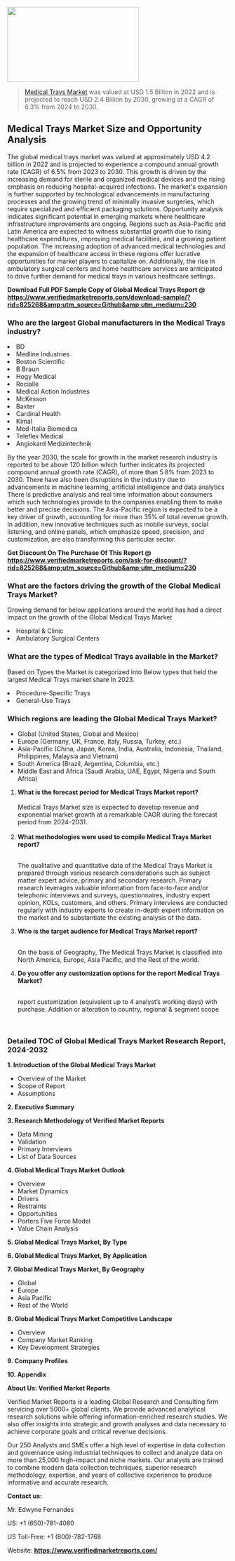 <img src="https://ffe5etoiles.com/wp-content/uploads/2024/12/MST1-300x171.png" alt="" width="300" height="171" class="alignnone size-medium wp-image-20088" /><blockquote><p><p><a href="https://www.verifiedmarketreports.com/download-sample/?rid=825268&utm_source=Github&utm_medium=230" target="_blank">Medical Trays Market</a> was valued at USD 1.5 Billion in 2022 and is projected to reach USD 2.4 Billion by 2030, growing at a CAGR of 6.3% from 2024 to 2030.</p></blockquote><p><h2>Medical Trays Market Size and Opportunity Analysis</h2> The global medical trays market was valued at approximately USD 4.2 billion in 2022 and is projected to experience a compound annual growth rate (CAGR) of 6.5% from 2023 to 2030. This growth is driven by the increasing demand for sterile and organized medical devices and the rising emphasis on reducing hospital-acquired infections. The market's expansion is further supported by technological advancements in manufacturing processes and the growing trend of minimally invasive surgeries, which require specialized and efficient packaging solutions. Opportunity analysis indicates significant potential in emerging markets where healthcare infrastructure improvements are ongoing. Regions such as Asia-Pacific and Latin America are expected to witness substantial growth due to rising healthcare expenditures, improving medical facilities, and a growing patient population. The increasing adoption of advanced medical technologies and the expansion of healthcare access in these regions offer lucrative opportunities for market players to capitalize on. Additionally, the rise in ambulatory surgical centers and home healthcare services are anticipated to drive further demand for medical trays in various healthcare settings. </p><p class=""><strong>Download Full PDF Sample Copy of Global Medical Trays Report @ <a href="https://www.verifiedmarketreports.com/download-sample/?rid=825268&amp;utm_source=Github&amp;utm_medium=230" target="_blank">https://www.verifiedmarketreports.com/download-sample/?rid=825268&amp;utm_source=Github&amp;utm_medium=230</a></strong></p><h3 id="" class="">Who are the largest Global manufacturers in the Medical Trays industry?</h3><p><li>BD</li><li> Medline Industries</li><li> Boston Scientific</li><li> B Braun</li><li> Hogy Medical</li><li> Rocialle</li><li> Medical Action Industries</li><li> McKesson</li><li> Baxter</li><li> Cardinal Health</li><li> Kimal</li><li> Med-Italia Biomedica</li><li> Teleflex Medical</li><li> Angiokard Medizintechnik</li></p><div class=""><div class="" dir="" data-message-author-role="" data-message-id="" data-message-model-slug=""><div class=""><div class=""><div class=""><div class="" dir="" data-message-author-role="" data-message-id="" data-message-model-slug=""><div class=""><div class=""><p>By the year 2030, the scale for growth in the market research industry is reported to be above 120 billion which further indicates its projected compound annual growth rate (CAGR), of more than 5.8% from 2023 to 2030. There have also been disruptions in the industry due to advancements in machine learning, artificial intelligence and data analytics There is predictive analysis and real time information about consumers which such technologies provide to the companies enabling them to make better and precise decisions. The Asia-Pacific region is expected to be a key driver of growth, accounting for more than 35% of total revenue growth. In addition, new innovative techniques such as mobile surveys, social listening, and online panels, which emphasize speed, precision, and customization, are also transforming this particular sector.</p><p><strong>Get Discount On The Purchase Of This Report @&nbsp; <a href="https://www.verifiedmarketreports.com/ask-for-discount/?rid=825268&amp;utm_source=Github&amp;utm_medium=230" target="_blank">https://www.verifiedmarketreports.com/ask-for-discount/?rid=825268&amp;utm_source=Github&amp;utm_medium=230</a></strong></p></div></div></div></div></div></div></div></div><h3 id="" class="">What are the factors driving the growth of the Global Medical Trays Market?</h3><p id="" class="">Growing demand for below applications around the world has had a direct impact on the growth of the Global Medical Trays Market</p><p id="" class=""><li>Hospital & Clinic</li><li> Ambulatory Surgical Centers</li></p><h3 id="" class="">What are the types of Medical Trays available in the Market?</h3><p id="" class="">Based on Types the Market is categorized into Below types that held the largest Medical Trays market share In 2023.</p><p id="" class=""><li>Procedure-Specific Trays</li><li> General-Use Trays</li></p><h3 id="" class="">Which regions are leading the Global Medical Trays Market?</h3><ul><li>Global (United States, Global and Mexico)</li><li>Europe (Germany, UK, France, Italy, Russia, Turkey, etc.)</li><li>Asia-Pacific (China, Japan, Korea, India, Australia, Indonesia, Thailand, Philippines, Malaysia and Vietnam)</li><li>South America (Brazil, Argentina, Columbia, etc.)</li><li>Middle East and Africa (Saudi Arabia, UAE, Egypt, Nigeria and South Africa)</li></ul><p><ol><li><strong>What is the forecast period for Medical Trays Market report?<br /></strong><br /><span data-sheets-root="1" data-sheets-value="{&quot;1&quot;:2,&quot;2&quot;:&quot;XXXX size is expected to develop revenue and exponential market growth at a remarkable CAGR during the forecast period from 2024&ndash;2030.&quot;}" data-sheets-userformat="{&quot;2&quot;:12674,&quot;4&quot;:{&quot;1&quot;:2,&quot;2&quot;:16776960},&quot;10&quot;:2,&quot;11&quot;:0,&quot;15&quot;:&quot;Arial&quot;,&quot;16&quot;:12}">Medical Trays Market size is expected to develop revenue and exponential market growth at a remarkable CAGR during the forecast period from 2024&ndash;2031.</span><br /><br /></li><li><strong>What methodologies were used to compile Medical Trays Market report?<br /><br /></strong><p>The qualitative and quantitative data of the&nbsp;Medical Trays Market is prepared through various research considerations such as subject matter expert advice, primary and secondary research. Primary research leverages valuable information from face-to-face and/or telephonic interviews and surveys, questionnaires, industry expert opinion, KOLs, customers, and others. Primary interviews are conducted regularly with industry experts to create in-depth expert information on the market and to substantiate the existing analysis of the data.&nbsp;</p></li><li><strong>Who is the target audience for Medical Trays Market report?<br /><br /></strong><p>On the basis of Geography, The&nbsp;Medical Trays Market is classified into North America, Europe, Asia Pacific, and the Rest of the world.</p></li><li><strong>Do you offer any customization options for the report Medical Trays Market?<br /><br /></strong><p>report customization (equivalent up to 4 analyst&rsquo;s working days) with purchase. Addition or alteration to country, regional &amp; segment scope</p><p>&nbsp;</p></li></ol></p><h3 id="" class="">Detailed TOC of Global Medical Trays Market Research Report, 2024-2032</h3><p id="" class=""><strong>1. Introduction of the Global Medical Trays Market</strong></p><ul><li>Overview of the Market</li><li>Scope of Report</li><li>Assumptions</li></ul><p id="" class=""><strong>2. Executive Summary</strong></p><p id="" class=""><strong>3. Research Methodology of&nbsp;Verified Market Reports</strong></p><ul><li>Data Mining</li><li>Validation</li><li>Primary Interviews</li><li>List of Data Sources</li></ul><p id="" class=""><strong>4. Global Medical Trays Market Outlook</strong></p><ul><li>Overview</li><li>Market Dynamics</li><li>Drivers</li><li>Restraints</li><li>Opportunities</li><li>Porters Five Force Model</li><li>Value Chain Analysis</li></ul><p id="" class=""><strong>5. Global Medical Trays Market, By&nbsp;Type</strong></p><p id="" class=""><strong>6. Global Medical Trays Market, By Application</strong></p><p id="" class=""><strong>7. Global Medical Trays Market, By Geography</strong></p><ul><li>Global</li><li>Europe</li><li>Asia Pacific</li><li>Rest of the World</li></ul><p id="" class=""><strong>8. Global Medical Trays Market Competitive Landscape</strong></p><ul><li>Overview</li><li>Company Market Ranking</li><li>Key Development Strategies</li></ul><p id="" class=""><strong>9. Company Profiles</strong></p><p id="" class=""><strong>10. Appendix</strong></p><p id="" class=""><strong>About Us: Verified Market Reports</strong></p><p id="" class="">Verified Market Reports is a leading Global Research and Consulting firm servicing over 5000+ global clients. We provide advanced analytical research solutions while offering information-enriched research studies. We also offer insights into strategic and growth analyses and data necessary to achieve corporate goals and critical revenue decisions.</p><p id="" class="">Our 250 Analysts and SMEs offer a high level of expertise in data collection and governance using industrial techniques to collect and analyze data on more than 25,000 high-impact and niche markets. Our analysts are trained to combine modern data collection techniques, superior research methodology, expertise, and years of collective experience to produce informative and accurate research.</p><p id="" class=""><strong>Contact us:</strong></p><p id="" class="">Mr. Edwyne Fernandes</p><p id="" class="">US: +1 (650)-781-4080</p><p id="" class="">US Toll-Free: +1 (800)-782-1768</p><p id="" class="">Website: <a target="" data-test-app-aware-link=""><strong>https://www.verifiedmarketreports.com/</strong></a></p>
